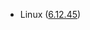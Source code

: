 - Linux ([6.12.45](https://git.kernel.org/pub/scm/linux/kernel/git/stable/linux.git/tag/?h=v6.12.45))

